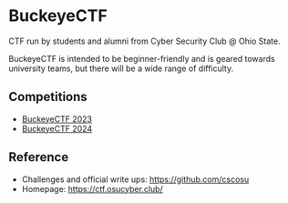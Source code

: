 # BuckeyeCTF
CTF run by students and alumni from Cyber Security Club @ Ohio State.

BuckeyeCTF is intended to be beginner-friendly and is geared towards university teams, but there will be a wide range of difficulty.

## Competitions
* [BuckeyeCTF 2023](./BuckeyeCTF-2023/)
* [BuckeyeCTF 2024](./BuckeyeCTF-2024/)

## Reference
* Challenges and official write ups: https://github.com/cscosu
* Homepage: https://ctf.osucyber.club/
